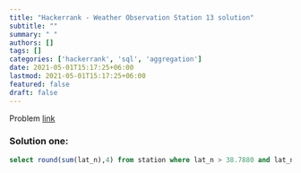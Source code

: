 ```yaml
---
title: "Hackerrank - Weather Observation Station 13 solution"
subtitle: ""
summary: " "
authors: []
tags: []
categories: ['hackerrank', 'sql', 'aggregation']
date: 2021-05-01T15:17:25+06:00
lastmod: 2021-05-01T15:17:25+06:00
featured: false
draft: false
---
```

Problem [link](https://www.hackerrank.com/challenges/weather-observation-station-13)

### Solution one:

```sql
select round(sum(lat_n),4) from station where lat_n > 38.7880 and lat_n < 137.2345;
```
